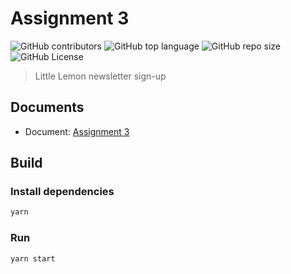 # Assignment 3

![GitHub contributors](https://img.shields.io/github/contributors/MMA301/assignment-3)
![GitHub top language](https://img.shields.io/github/languages/top/MMA301/assignment-3)
![GitHub repo size](https://img.shields.io/github/repo-size/MMA301/assignment-3)
![GitHub License](https://img.shields.io/github/license/MMA301/assignment-3)

> Little Lemon newsletter sign-up

## Documents

- Document: [Assignment 3](docs/Assignment%203.docx)

## Build

### Install dependencies

```bash
yarn
```

### Run

```bash
yarn start
```
